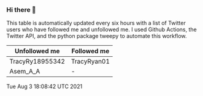 ### Hi there 👋

This table is automatically updated every six hours with a list of Twitter users who have followed me and unfollowed me. I used Github Actions, the Twitter API, and the python package tweepy to automate this workflow.

| Unfollowed me |  Followed me |
| --- | --- |
|TracyRy18955342|TracyRyan01|
|Asem_A_A|-|
Tue Aug  3 18:08:42 UTC 2021
